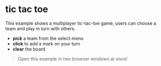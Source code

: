 # tic tac toe

This example shows a multiplayer tic-tac-toe game; users can choose a team and play in turn with others.

- **pick** a team from the select menu
- **click** to add a mark on your turn
- **clear** the board

> Open this example in two browser windows at once!
